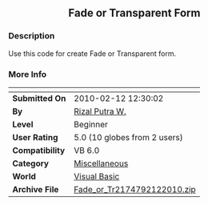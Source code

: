 ﻿<div align="center">

## Fade or Transparent Form


</div>

### Description

Use this code for create Fade or Transparent form.
 
### More Info
 


<span>             |<span>
---                |---
**Submitted On**   |2010-02-12 12:30:02
**By**             |[Rizal Putra W\.](https://github.com/Planet-Source-Code/PSCIndex/blob/master/ByAuthor/rizal-putra-w.md)
**Level**          |Beginner
**User Rating**    |5.0 (10 globes from 2 users)
**Compatibility**  |VB 6\.0
**Category**       |[Miscellaneous](https://github.com/Planet-Source-Code/PSCIndex/blob/master/ByCategory/miscellaneous__1-1.md)
**World**          |[Visual Basic](https://github.com/Planet-Source-Code/PSCIndex/blob/master/ByWorld/visual-basic.md)
**Archive File**   |[Fade\_or\_Tr2174792122010\.zip](https://github.com/Planet-Source-Code/rizal-putra-w-fade-or-transparent-form__1-72919/archive/master.zip)








